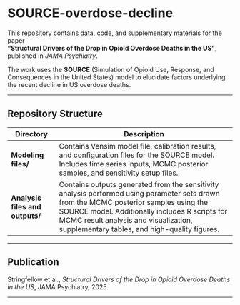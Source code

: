 # SOURCE-overdose-decline

This repository contains data, code, and supplementary materials for the paper  
**“Structural Drivers of the Drop in Opioid Overdose Deaths in the US”**, published in *JAMA Psychiatry*.

The work uses the **SOURCE** (Simulation of Opioid Use, Response, and Consequences in the United States) model to elucidate factors underlying the recent decline in US overdose deaths.

---

## Repository Structure

| Directory | Description |
|------------|--------------|
| **Modeling files/** | Contains Vensim model file, calibration results, and configuration files for the SOURCE model. Includes time series inputs, MCMC posterior samples, and sensitivity setup files. |
| **Analysis files and outputs/** | Contains outputs generated from the sensitivity analysis performed using parameter sets drawn from the MCMC posterior samples using the SOURCE model. Additionally includes R scripts for MCMC result analysis and visualization, supplementary tables, and high-quality figures. |

---

## Publication

Stringfellow et al., *Structural Drivers of the Drop in Opioid Overdose Deaths in the US*, JAMA Psychiatry, 2025.  

---

